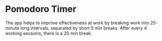# Pomodoro Timer

The app helps to improve effectiveness
at work by breaking work into 25-minute long intervals,
separated by short 5 min breaks. After every 4 working sessions,
there is a 20 min break.